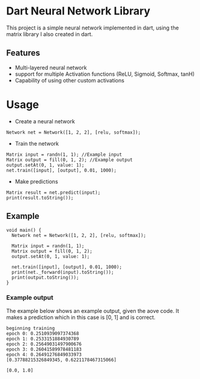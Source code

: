 # Dart Neural Network Library

This project is a simple neural network implemented in dart, using the matrix library I also created in dart.

## Features
- Multi-layered neural network
- support for multiple Activation functions (ReLU, Sigmoid, Softmax, tanH)
- Capability of using other custom activations
# Usage
* Create a neural network
```
Network net = Network([1, 2, 2], [relu, softmax]);
```
* Train the network
```
Matrix input = randn(1, 1); //Example input
Matrix output = fill(0, 1, 2); //Example output
output.setAt(0, 1, value: 1); 
net.train([input], [output], 0.01, 1000); 
```
* Make predictions
```
Matrix result = net.predict(input);
print(result.toString());
```
## Example
```
void main() {
  Network net = Network([1, 2, 2], [relu, softmax]);

  Matrix input = randn(1, 1);
  Matrix output = fill(0, 1, 2);
  output.setAt(0, 1, value: 1);

  net.train([input], [output], 0.01, 1000);
  print(net._forward(input).toString());
  print(output.toString());
}
```
### Example output
The example below shows an example output, given the aove code. It makes a prediction which in this case is [0, 1] and is correct.
```
beginning training
epoch 0: 0.2510939097374368
epoch 1: 0.2533151884930789
epoch 2: 0.25649031497900676
epoch 3: 0.26041589978481183
epoch 4: 0.26491276849033973
[0.37788215326849345, 0.6221178467315066]

[0.0, 1.0] 

```

